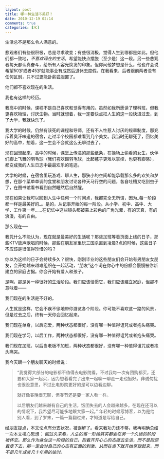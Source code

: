 ```yaml
---
layout: post
title: 哪一种生活不美好？
date: 2010-12-19 02:14
comments: true
categories: [水]
---
```

生活总不是那么令人满意的。

悲观者们有些很积极，总是寻求改变；有些很消极，觉得人生到哪都是如此。但他们都一致地，_不喜欢现在的生活_，希望能快点摆脱（至少是）这一段。另一些悲观者每天都认真奋斗，给所有人容光焕发的印象。但你问他梦想是什么，他也许会说希望50岁或者45岁就能事业有成然后退休去度假。在我看来，后者跟前两者没有任何区别，只不过更能卧薪尝胆罢了。

他们都不喜欢现在的生活。

我也有这样的经历。

我高中的时候，课程不是自己喜欢和觉得有用的。虽然如我所愿读了理科班，但我更喜欢物理，讨厌生物。当时就想着，我一定要快点把人生的这一段快进过去，到了大学，我就快乐了。

我大学的时候，仍然有该死的课程和导师，还有不人性惹人讨厌的规章制度，那充斥着臭汗味道的宿舍，走过半个校园都难看到几个美女。我当时无聊死了，回忆美好的高中，想着，这一生会不会就这么无聊过去了。

现在回想起来，高中的时候，课堂上传递的那些纸条，在操场上偷看的女生，伙伴们脚上飞舞的羽毛球（我们喜欢踢羽毛球，比起毽子更难以掌控，也更有脚感），都变成我的人生日志中最最欢乐的笔迹。

大学的时候，在宿舍里玩游戏、聊人生，那狭小的空间却能承载那么多的欢笑和梦想，在那个菜单单调的食堂和朋友讨论各种天马行空的问题，各自吐槽又吃到虫子了，在图书馆看书看到自然睡然后自然醒。

现在如果让我可以回到人生中任何一个时间点，我都完全无所谓，因为_每一阶段都一样是最美好的_。是的，从记事开始的每一阶段。从小学、初中、高中、大学、工作第一年……在记忆中这些镜头都被蒙上彩色的广角光晕，有的天真，有的浪漫，有的自由。

那么现在──

我凭什么不能认为，现在就是最美好的生活呢？那些加班等着页面上线的日子，那些KTV放声歌唱的时候，那些在朋友家里玩三国杀直到凌晨3点的时候，这些日子不应该是很值得珍惜的吗？

你以为这样的日子会持续多久？很快，刚刚毕业的这些朋友们会开始有男朋友女朋友，会开始越来越难组织在一起活动，“朋友”这个词在你心中的份额会慢慢被你新建立的家庭占据。你会开始有爱人和孩子。

是啊，那是另一种很好的生活阶段。我们应该憧憬它，我们应该建立家庭，但那不意味着——

我们现在的生活是不好的。

人生就是这样，它会不疾不徐地带你游览各个阶段。你可能不喜欢这一路的风景，但是过去之后，终有一天你会回忆起来。

我们现在单身，以后恋爱，两种状态都很好，没有哪一种值得诅咒或者抱头痛哭。

我们现在学习，以后工作，两种状态都很好，没有哪一种值得诅咒或者抱头痛哭。

我们现在加班，以后当老板不加班，两种状态都很好，没有哪一种值得诅咒或者抱头痛哭。

我今天跟一个朋友聊天的时候说：
> “我觉得大部分的电影都不值得去电影院看，不过我每一次有团购都买，还要和大家一起买，因为想着看完了出来一起聊一聊走一走也挺好。非诚勿扰也很没意思，不过比电影院更好的是可以边看边聊。
>
> 就好像春晚很无聊，但春节还是要一家人看一样。
>
> 以后朋友们越来越有自己的生活，饭团失去的人会越来越多。在现在还可以的情况下，我希望尽可能多地跟大家一起。”
年轻的时候写博客，以为是给别人看，到了岁末，一篇一篇翻过来，才知道是写给自己。

经朋友提点，本文论点有分支状况，被误解了。看来我功力还不够，我再明确总结一次本文核心思想：
_回过头来看，人生的每一阶段其实都会在另一个久远的阶段被怀恋。那么作为身处这一阶段的自己，抱着开开心心的态度去生活，而不是抱怨着走下去，那一定会对自己的心态有正面的刺激，从而在当下就开始享受起来，而不是几年或者几十年后的彼时。_